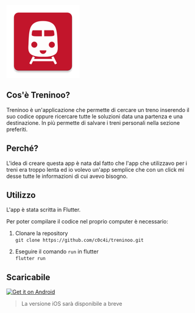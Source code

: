 <img src="android/app/src/main/res/mipmap-xxxhdpi/ic_launcher.png" alt="Icon"/>
 
## Cos'è Treninoo?

Treninoo è un'applicazione che permette di cercare un treno inserendo il suo codice oppure ricercare tutte le soluzioni data una partenza e una destinazione.
In più permette di salvare i treni personali nella sezione preferiti.

## Perché?

L'idea di creare questa app è nata dal fatto che l'app che utilizzavo per i treni era troppo lenta ed io volevo un'app semplice che con un click mi desse tutte le informazioni di cui avevo bisogno.

## Utilizzo

L'app è stata scritta in Flutter.

Per poter compilare il codice nel proprio computer è necessario:
1. Clonare la repository </br>
  `git clone https://github.com/c0c4i/treninoo.git`

2. Eseguire il comando `run` in flutter </br>
`flutter run`

## Scaricabile

[<img src="https://play.google.com/intl/en_us/badges/static/images/badges/it_badge_web_generic.png" alt="Get it on Android" height="80">](https://play.google.com/store/apps/details?id=it.samuelebesoli.treninoo)

> La versione iOS sarà disponibile a breve
